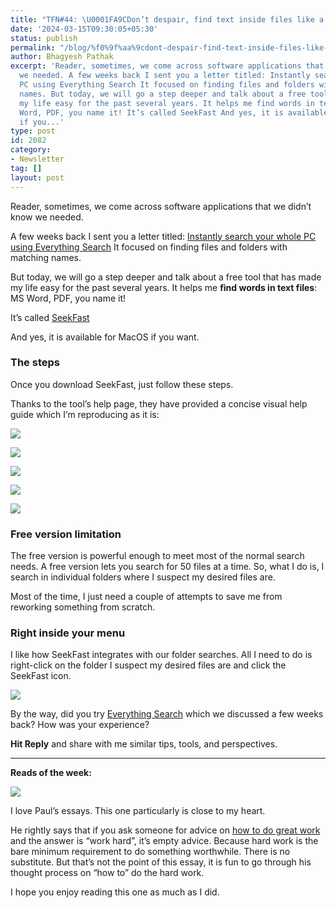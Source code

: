 ```yaml
---
title: "TFN#44: \U0001FA9CDon’t despair, find text inside files like a pro: SeekFast"
date: '2024-03-15T09:30:05+05:30'
status: publish
permalink: "/blog/%f0%9f%aa%9cdont-despair-find-text-inside-files-like-a-pro-seekfast"
author: Bhagyesh Pathak
excerpt: 'Reader, sometimes, we come across software applications that we didn’t know
  we needed. A few weeks back I sent you a letter titled: Instantly search your whole
  PC using Everything Search It focused on finding files and folders with matching
  names. But today, we will go a step deeper and talk about a free tool that has made
  my life easy for the past several years. It helps me find words in text files: MS
  Word, PDF, you name it! It’s called SeekFast And yes, it is available for MacOS
  if you...'
type: post
id: 2082
category:
- Newsletter
tag: []
layout: post
---
```


Reader, sometimes, we come across software applications that we didn’t know we needed.

A few weeks back I sent you a letter titled: [Instantly search your whole PC using Everything Search](https://bhagyeshpathak.com/blog/instantly-search-your-whole-pc-using-everything-search/) It focused on finding files and folders with matching names.

But today, we will go a step deeper and talk about a free tool that has made my life easy for the past several years. It helps me **find words in text files**: MS Word, PDF, you name it!

It’s called [SeekFast](https://seekfast.org/download-seekfast)​

And yes, it is available for MacOS if you want.

### The steps

Once you download SeekFast, just follow these steps.

Thanks to the tool’s help page, they have provided a concise visual help guide which I’m reproducing as it is:

![](https://embed.filekitcdn.com/e/tkwVjiL2WnM6sb9P2ZThes/mFXwyBLB8M3JqcLvdh11iD)

![](https://embed.filekitcdn.com/e/tkwVjiL2WnM6sb9P2ZThes/3HmMuxsKUVi1qMm5M2qEaJ)

![](https://embed.filekitcdn.com/e/tkwVjiL2WnM6sb9P2ZThes/rEo5pbRaV26gVUCKSnxjD1)

![](https://embed.filekitcdn.com/e/tkwVjiL2WnM6sb9P2ZThes/8gAW4Z4ToZoWCQcNh5rMjj)

![](https://embed.filekitcdn.com/e/tkwVjiL2WnM6sb9P2ZThes/5JKhMCJ4gx5EWRc4c62zZk)

### Free version limitation

The free version is powerful enough to meet most of the normal search needs. A free version lets you search for 50 files at a time. So, what I do is, I search in individual folders where I suspect my desired files are.

Most of the time, I just need a couple of attempts to save me from reworking something from scratch.

### Right inside your menu

I like how SeekFast integrates with our folder searches. All I need to do is right-click on the folder I suspect my desired files are and click the SeekFast icon.

![](https://embed.filekitcdn.com/e/tkwVjiL2WnM6sb9P2ZThes/oGsRLS9VYYZooi6KmM6qo)

By the way, did you try [Everything Search](https://bhagyeshpathak.com/blog/instantly-search-your-whole-pc-using-everything-search/) which we discussed a few weeks back? How was your experience?

**Hit Reply** and share with me similar tips, tools, and perspectives.

---

**Reads of the week:**

[![](https://embed.filekitcdn.com/e/tkwVjiL2WnM6sb9P2ZThes/p476R1k1rzpLSLbjK6CytH)](https://paulgraham.com/hwh.html)

I love Paul’s essays. This one particularly is close to my heart.

He rightly says that if you ask someone for advice on [how to do great work](https://paulgraham.com/greatwork.html) and the answer is “work hard”, it’s empty advice. Because hard work is the bare minimum requirement to do something worthwhile. There is no substitute. But that’s not the point of this essay, it is fun to go through his thought process on “how to” do the hard work.

I hope you enjoy reading this one as much as I did.